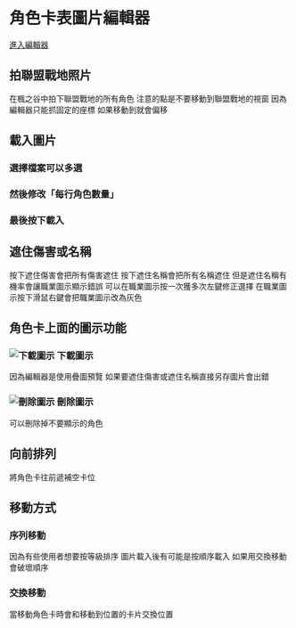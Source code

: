 # 角色卡表圖片編輯器

[進入編輯器](https://wj654cj86.github.io/maplerole/)

## 拍聯盟戰地照片
在楓之谷中拍下聯盟戰地的所有角色
注意的點是不要移動到聯盟戰地的視窗
因為編輯器只能抓固定的座標
如果移動到就會偏移

## 載入圖片
### 選擇檔案可以多選
### 然後修改「每行角色數量」
### 最後按下載入

## 遮住傷害或名稱
按下遮住傷害會把所有傷害遮住
按下遮住名稱會把所有名稱遮住
但是遮住名稱有機率會讓職業圖示顯示錯誤
可以在職業圖示按一次獲多次左鍵修正選擇
在職業圖示按下滑鼠右鍵會把職業圖示改為灰色

## 角色卡上面的圖示功能
### ![下載圖示](https://wj654cj86.github.io/maplerole/img/download.svg) 下載圖示
因為編輯器是使用疊圖預覽
如果要遮住傷害或遮住名稱直接另存圖片會出錯
### ![刪除圖示](https://wj654cj86.github.io/maplerole/img/cross.svg) 刪除圖示
可以刪除掉不要顯示的角色

## 向前排列
將角色卡往前遞補空卡位

## 移動方式
### 序列移動
因為有些使用者想要按等級排序
圖片載入後有可能是按順序載入
如果用交換移動會破壞順序
### 交換移動
當移動角色卡時會和移動到位置的卡片交換位置